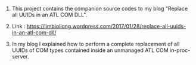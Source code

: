 1. This project contains the companion source codes to my blog "Replace all UUIDs in an ATL COM DLL".

2. Link : https://limbioliong.wordpress.com/2017/01/28/replace-all-uuids-in-an-atl-com-dll/

3. In my blog I explained how to perform a complete replacement of all UUIDs of COM types contained inside an unmanaged ATL COM in-proc-server.
